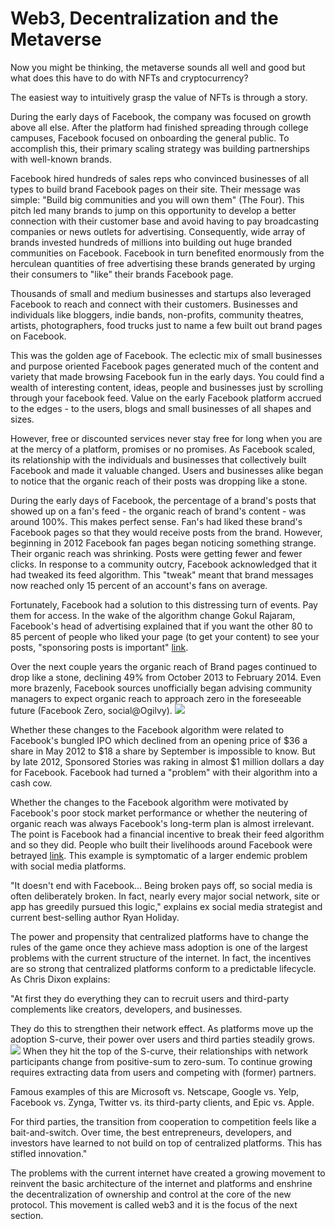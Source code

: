 # Web3, Decentralization and the Metaverse

Now you might be thinking, the metaverse sounds all well and good but what does this have to do with NFTs and cryptocurrency?


The easiest way to intuitively grasp the value of NFTs is through a story.


During the early days of Facebook, the company was focused on growth above all else. After the platform had finished spreading through college campuses, Facebook focused on onboarding the general public. To accomplish this, their primary scaling strategy was building partnerships with well-known brands.


Facebook hired hundreds of sales reps who convinced businesses of all types to build brand Facebook pages on their site. Their message was simple: "Build big communities and you will own them" (The Four). This pitch led many brands to jump on this opportunity to develop a better connection with their customer base and avoid having to pay broadcasting companies or news outlets for advertising. Consequently, wide array of brands invested hundreds of millions into building out huge branded communities on Facebook. Facebook in turn benefited enormously from the herculean quantities of free advertising these brands generated by urging their consumers to "like" their brands Facebook page.


Thousands of small and medium businesses and startups also leveraged Facebook to reach and connect with their customers. Businesses and individuals like bloggers, indie bands, non-profits, community theatres, artists, photographers, food trucks just to name a few built out brand pages on Facebook.


This was the golden age of Facebook. The eclectic mix of small businesses and purpose oriented Facebook pages generated much of the content and variety that made browsing Facebook fun in the early days. You could find a wealth of interesting content, ideas, people and businesses just by scrolling through your facebook feed. Value on the early Facebook platform accrued to the edges - to the users, blogs and small businesses of all shapes and sizes.


However, free or discounted services never stay free for long when you are at the mercy of a platform, promises or no promises. As Facebook scaled, its relationship with the individuals and businesses that collectively built Facebook and made it valuable changed. Users and businesses alike began to notice that the organic reach of their posts was dropping like a stone.


During the early days of Facebook, the percentage of a brand's posts that showed up on a fan's feed - the organic reach of brand's content - was around 100%. This makes perfect sense. Fan's had liked these brand's Facebook pages so that they would receive posts from the brand. However, beginning in 2012 Facebook fan pages began noticing something strange. Their organic reach was shrinking. Posts were getting fewer and fewer clicks. In response to a community outcry, Facebook acknowledged that it had tweaked its feed algorithm. This "tweak" meant that brand messages now reached only 15 percent of an account's fans on average.


Fortunately, Facebook had a solution to this distressing turn of events. Pay them for access. In the wake of the algorithm change Gokul Rajaram, Facebook's head of advertising explained that if you want the other 80 to 85 percent of people who liked your page (to get your content) to see your posts, "sponsoring posts is important" [link](https://observer.com/2012/09/broken-on-purpose/).


Over the next couple years the organic reach of Brand pages continued to drop like a stone, declining 49% from October 2013 to February 2014. Even more brazenly, Facebook sources unofficially began advising community managers to expect organic reach to approach zero in the foreseeable future (Facebook Zero, social@Ogilvy).
![](https://healthcaresuccess.com/wp-content/uploads/2016/11/Oglivy-Chart.png)


Whether these changes to the Facebook algorithm were related to Facebook's bungled IPO which declined from an opening price of $36 a share in May 2012 to $18 a share by September is impossible to know. But by late 2012, Sponsored Stories was raking in almost $1 million dollars a day for Facebook. Facebook had turned a "problem" with their algorithm into a cash cow.


Whether the changes to the Facebook algorithm were motivated by Facebook's poor stock market performance or whether the neutering of organic reach was always Facebook's long-term plan is almost irrelevant. The point is Facebook had a financial incentive to break their feed algorithm and so they did. People who built their livelihoods around Facebook were betrayed [link](https://www.wsj.com/articles/SB10001424052702303740704577521072755665762). This example is symptomatic of a larger endemic problem with social media platforms.


"It doesn't end with Facebook... Being broken pays off, so social media is often deliberately broken. In fact, nearly every major social network, site or app has greedily pursued this logic," explains ex social media strategist and current best-selling author Ryan Holiday.


The power and propensity that centralized platforms have to change the rules of the game once they achieve mass adoption is one of the largest problems with the current structure of the internet. In fact, the incentives are so strong that centralized platforms conform to a predictable lifecycle. As Chris Dixon explains:


"At first they do everything they can to recruit users and third-party complements like creators, developers, and businesses.&#x20;


They do this to strengthen their network effect. As platforms move up the adoption S-curve, their power over users and third parties steadily grows.
![](https://a16zcryptocms.wpengine.com//wp-content/uploads/2021/10/Screen-Shot-2021-10-05-at-9.15.52-AM-e1633466124148.png)
When they hit the top of the S-curve, their relationships with network participants change from positive-sum to zero-sum. To continue growing requires extracting data from users and competing with (former) partners.


Famous examples of this are Microsoft vs. Netscape, Google vs. Yelp, Facebook vs. Zynga, Twitter vs. its third-party clients, and Epic vs. Apple.


For third parties, the transition from cooperation to competition feels like a bait-and-switch. Over time, the best entrepreneurs, developers, and investors have learned to not build on top of centralized platforms. This has stifled innovation."


The problems with the current internet have created a growing movement to reinvent the basic architecture of the internet and platforms and enshrine the decentralization of ownership and control at the core of the new protocol. This movement is called web3 and it is the focus of the next section.

